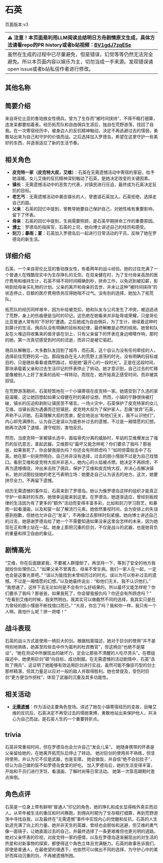 # 石英
页面版本:v3
 

| :warning: 注意！本页面是利用LLM阅读总结明日方舟剧情原文生成，具体方法请看repo的PR history或者b站视频：[BV1gdJ7zqESe](https://www.bilibili.com/video/BV1gdJ7zqESe/)         |
|:----------------------------|
| 虽然在生成的过程中已尽量避免，但是错误，幻觉等等仍然无法完全避免。所以本页面内容以娱乐为主，切勿当成一手来源。发现错误请open issue或者b站私信作者进行修改。|



## 其他名称

## 简要介绍
来自哥伦比亚的鲁珀族女性佣兵。曾为了生存而“被时间挟持”，不得不精打细算，连发呆都要掐着表。经历拓荒队和自由佣兵生涯后，独自在荒野游荡，找回了自我。在一次寄宿经历中，被身边人的反抗精神触动，决定不再逃避过去的懦弱，勇敢站出来为自己和守护的价值而战。之后选择加入罗德岛，希望在这里守护一些美好的东西，并逐渐适应了新的生活节奏。
## 相关角色
-   **皮克特一家（皮克特大叔，艾维）**：石英在无需遗憾活动中寄宿的家庭，给予她温暖。女儿艾维的反抗精神深刻触动了石英，是她决定改变的关键因素。
-   **镇长**：无需遗憾活动中的恶势力代表，对镇民进行压迫，最终成为石英决定反抗的目标。
-   **老乞丐**：无需遗憾活动中袭击镇长的人，曾邀请石英加入。石英拒绝，选择走自己的路。
-   **父亲**：石英的回忆中提到，曾教导她要自己保护自己，对她性格有重要影响，留下了怀表。
-   **母亲**：石英的回忆中提到，生病需要照顾，是石英早期拼命工作的重要原因。
-   **[博士](extended_char_bo_shi.md)**：罗德岛的指挥官，石英的上司，她向博士讲述自己的经历和感受。
-   **刻刀；暴雨；宴**：石英加入罗德岛后一起进行日常活动的干员，反映了她在罗德岛的新生活。
## 详细介绍
石英，一个来自哥伦比亚的鲁珀族女性，有着两年的战斗经验。她的过往充满了一个普通人在残酷现实中为生存挣扎的无奈。在双亲健在时，为了支付母亲高昂的医疗费用和维持生计，石英不得不将时间精确到秒，拼命工作，以免迟到被扣薪，影响到给母亲买礼物的计划。父亲的离开和母亲的去世，并未让这种“被时间挟持”的状态停止，巨额的医疗费用债务压得她喘不过气。没有别的选择，她加入了拓荒队。

拓荒队的经历同样艰辛，因为补给被克扣，她和队友与公司发生了冲突，被迫逃进了荒野，身上的伤痕便是当时的印记。这伤疤在她看来并非耻辱或荣耀，只是哥伦比亚普通人常有的“不好的”遭遇。之后她成为自由佣兵，为了生计，继续着这种时刻算计的生活，佣兵队没有明确的目标和纪律，最终解散是必然的结局。她曾和队友在火堆边将收集来的兽牙装在剑上，只有父亲留下的怀表在身边嘀嗒作响，那时的她，第一次真切感受到时间的流逝，而非只是被它驱赶。

佣兵队解散后，大多数队友回到了城市，而石英，这个自认为没有任何牵挂的人，选择前往荒野的另一边。那段独自在无人的荒野上游荡的时光，没有明确的目标或目的，只是随处看看或偶然路过，却是她“最开心的一段时光”。正是在这段时间，那块承载着父亲和过去生活印记的怀表停止了转动。她才意识到，自己过去的忙碌是像被别人上好了发条的齿轮一样转动，而现在，她开始真正感受时间，而非被其奴役。

在荒野游荡期间，石英短暂地在一个小镇寄宿在皮克特一家。她感受到了久违的家庭温暖，这让她回想起如果父母健在时的美好设想。然而，小镇的宁静很快被打破，镇长的压迫和剥削让镇民苦不堪言。一场火灾中，石英保护了皮克特家的女儿艾维。当镇长因为遇袭而迁怒镇民，皮克特大叔为了保护家人，忍痛“放弃”石英，声称不认识她。石英理解大叔的苦衷，配合地说出“和他们无关，我不认识他们”，内心却充满挣扎，认为自己是误以为能弥补过去的遗憾，不过是一厢情愿的幻想。她再次选择了退缩，遵守规则，害怕反抗。

然而，当皮克特一家被镇长选中，面临骨肉分离的威胁时，年幼的艾维爆发出了强烈的反抗意志，拿起武器。艾维那句“最坏又能怎样呢？你们要杀了我吗？那爸爸，如果我死了，你会替我报仇吗？你还会有所顾虑吗？”如同惊雷般击中了石英。她在那一刻突然明白，自己并非没有选择，过去的胆小懦弱不过是为自己找借口。看到艾维和皮克特大叔并非恶人，她内心的火焰被点燃。她决定不再顾虑，不再为遗憾缠绕，冲出来击败了佣兵，保护了艾维和皮克特大叔，并决心去解决镇长。她对试图拉拢她的老乞丐表明立场：她要走自己认为该去的地方。这次，她要拼尽全力，不再留下遗憾。

经历无需遗憾的事件后，石英来到了罗德岛。她认为像罗德岛这样的组织才能真正守护一些美好的东西，她很幸运能来到这里。在罗德岛，她逐渐适应，曾经刻板规律的生活因为有了更多的“额外”活动而变得丰富多彩，比如和刻刀学习厨艺，和暴雨一起看漫画，以及和宴一起了解流行元素。她依然重视时间，会为安排上的失误感到抱歉，但她也允许自己“发呆”，不再像过去那样时刻紧绷。她向博士讲述自己的过去，她感谢罗德岛给了她一个不需要知道如果没来这里会怎样的未来，因为她现在正和博士站在一起。她身上那把沉重的巨剑，不仅是战斗的武器，也是她背负的重量和捍卫自由的象征。
## 剧情高光
“艾维，你在后面跟紧我，不要被人群撞倒了。再坚持一下，等到了安全的地方我就给你处理伤口。”
“如果父亲不曾离去，母亲不曾生病。我们一家人在一起，一定也会是这番光景吧。”
“误以为能找到未曾经历过的时光。误以为可以弥补过去的遗憾。不过是一厢情愿的幻想。”以及她最终说出：“和他们无关。我不认识他们。”
“我想通了，这样下去无论如何是不会有什么好结果的。所以最坏又能怎样呢？你们要杀了我吗？那爸爸，如果我死了，你会替我报仇吗？你还会有所顾虑吗？”
“在看到艾维的时候，我突然明白。我其实可以做截然不同的选择，我其实只是在为曾经的胆小懦弱不断找借口而已。”
“大叔，你忘了吗？我和你一样，我只有一个人啊。我怕什么呢？拼一把喽！”
## 战斗表现
石英的战斗方式是使用一柄巨大的剑。根据档案描述，她对于巨剑的使用“并不是特别地熟练，她甚至险些击中作为裁判的杜宾教官”，但这柄剑“也绝不是摆设”，“她在测试中所展现出的破坏力，定会让那些不清醒的人吃尽苦头”。在模组描述中，她使用巨剑“砸”向目标，成功制服。在无需遗憾的活动剧情中，石英“击败了佣兵”，这证明了她能够有效运用巨剑进行实战，虽然可能不像技巧型的剑士那样精湛，但其力量足以应对一般的敌人并取得胜利。她也曾提及，受伤时巨剑“更方便当作拐杖”，体现了武器的沉重及其多功能性。
## 相关活动
-   **[无需遗憾](../stories/story_quartz_set_1.md)**：作为活动主要角色登场。讲述了她在小镇寄宿经历的变故，目睹艾维的反抗后，石英决定不再受过去的懦弱束缚，勇敢地站出来保护他人，并决心为自己而战，是石英人生的一个重要转折点。
## trivia
石英非常重视时间，但在罗德岛也会允许自己“发会儿呆”。
她随身携带的怀表是父亲留给她的，在她离开拓荒队后停止了转动。
她对巨剑的使用并不熟练，但坚持使用，并认为它不仅是武器，也是支撑。
她会做饭，并自信“绝不会拉肚子”，但认为自己做的饭不如罗德岛食堂的好吃。
加入罗德岛后，她的生活变得丰富，开始和干员们进行烹饪、看漫画、了解时尚等日常活动。
她第一次穿高跟鞋时差点摔倒。
## 角色点评
石英是一位身上带有鲜明“普通人”印记的角色，她的挣扎和成长显得格外真实而动人。从早年被生活的重压和时间赛跑，到佣兵时期为了生存精打细算，再到荒野游荡中寻找自我，以及最终在“无需遗憾”事件中实现内心的觉醒和反抗，石英的人生轨迹充满了向上的力量。她并非天生的英雄，曾经也会胆怯和逃避，但艾维的勇气像一面镜子，让她直面过去的自己，并最终选择了一条更艰难但也更光明的道路。她对父亲怀表的珍视，对皮克特一家的感情，以及在罗德岛逐渐展现出的对生活的热爱和对新事物的探索，都使得这个角色立体且充满魅力。石英的故事告诉我们，即使是普通人，在最绝望的境遇下，也依然可以做出不同的选择，为守护心中的美好而挥动沉重的剑，不再被遗憾所困。